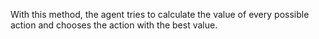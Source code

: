 With this method, the agent tries to calculate the value of every possible action and chooses the action with the best value.